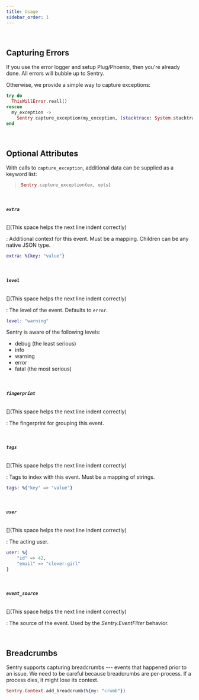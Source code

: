 ```yaml
---
title: Usage
sidebar_order: 1
---
```


<!-- WIZARD -->

&nbsp;
## Capturing Errors

If you use the error logger and setup Plug/Phoenix, then you're already done. All errors will bubble up to Sentry.

Otherwise, we provide a simple way to capture exceptions:

```elixir
try do
  ThisWillError.reall()
rescue
  my_exception ->
    Sentry.capture_exception(my_exception, [stacktrace: System.stacktrace(), extra: %{extra: information}])
end
```
<!-- ENDWIZARD -->

&nbsp;
## Optional Attributes

With calls to `capture_exception`, additional data can be supplied as a keyword list:

> ```elixir
> Sentry.capture_exception(ex, opts)
> ```

&nbsp;
###### **`extra`**  
[](This space helps the next line indent correctly)

: Additional context for this event. Must be a mapping. Children can be any native JSON type.

  ```elixir
  extra: %{key: "value"}
  ```

&nbsp;
###### **`level`**
[](This space helps the next line indent correctly)

: The level of the event. Defaults to `error`.

  ```elixir
  level: "warning"
  ```

  Sentry is aware of the following levels:

  -   debug (the least serious)
  -   info
  -   warning
  -   error
  -   fatal (the most serious)

&nbsp;
###### **`fingerprint`**
[](This space helps the next line indent correctly)

: The fingerprint for grouping this event.

&nbsp;
###### **`tags`**
[](This space helps the next line indent correctly)

: Tags to index with this event. Must be a mapping of strings.

  ```elixir
  tags: %{"key" => "value"}
  ```

&nbsp;
###### **`user`**
[](This space helps the next line indent correctly)

: The acting user.

  ```elixir
  user: %{
      "id" => 42,
      "email" => "clever-girl"
  }
  ```

&nbsp;
###### **`event_source`**
[](This space helps the next line indent correctly)

: The source of the event. Used by the _Sentry.EventFilter_ behavior.

&nbsp;
## Breadcrumbs

Sentry supports capturing breadcrumbs --- events that happened prior to an issue. We need to be careful because breadcrumbs are per-process. If a process dies, it might lose its context.

```elixir
Sentry.Context.add_breadcrumb(%{my: "crumb"})
```

